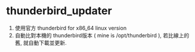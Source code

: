 # thunderbird_updater
1. 使用官方 thunderbird for x86_64 linux version
2. 自動比對本機的 thunderbird版本 ( mine is /opt/thunderbird ), 若比線上的舊, 就自動下載並更新.
